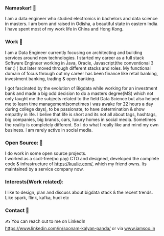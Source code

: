 ### Namaskar! 🙏 
I am a data engineer who studied electronics in bachelors and data science in masters.
I am born and raised in Odisha, a beautiful state in eastern India. I have spent most of my work life in China and Hong Kong.


### Work 💸
I am a Data Engineer currently focusing on architecting and building services around new technologies.
I started my career as a full stack Software Engineer working in Java, Oracle, Javascript(the conventional 3 tier :) ) but later moved through different stacks and roles.
My functional domain of focus through out my career has been finance like retail banking, investment banking, trading & open banking.

I got fascinated by the evolution of Bigdata while working for an investment bank and made a big odd decision to do a masters degree(MS) which not only taught me the subjects related to the field Data Science but also helped me to learn time management(sometimes i was awake for 22 hours a day during college days), to be passionate, to have determination & show empathy in life.
I belive that life is short and its not all about tags, hashtags, big companies, big brands, cars, luxury homes in social media. Sometimes the reality is completely different. So I do what I really like and mind my own business. I am rarely active in social media.

### Open Source: 👷 
I do work in some open source projects.  
I worked as a scot-free(no pay) CTO and designed, developed the complete code & infrastructure of https://kuulie.com/, which my friend owns. Its maintained by a service company now.

### Interests(Work related):
I like to design, plan and discuss about bigdata stack & the recent trends. Like spark, flink, kafka, hudi etc

### Contact 🤝
✍️ You can reach out to me on LinkedIn https://www.linkedin.com/in/soonam-kalyan-panda/ or via www.iamsoo.in
